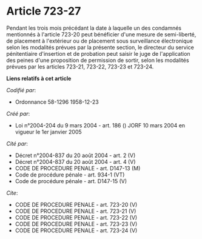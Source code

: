 # Article 723-27

Pendant les trois mois précédant la date à laquelle un des condamnés mentionnés à l'article 723-20 peut bénéficier d'une
mesure de semi-liberté, de placement à l'extérieur ou de placement sous surveillance électronique selon les modalités prévues
par la présente section, le directeur du service pénitentiaire d'insertion et de probation peut saisir le juge de
l'application des peines d'une proposition de permission de sortir, selon les modalités prévues par les articles 723-21,
723-22, 723-23 et 723-24.

**Liens relatifs à cet article**

_Codifié par_:

  - Ordonnance 58-1296 1958-12-23

_Créé par_:

  - Loi n°2004-204 du 9 mars 2004 - art. 186 () JORF 10 mars 2004 en vigueur le 1er janvier 2005

_Cité par_:

  - Décret n°2004-837 du 20 août 2004 - art. 2 (V)
  - Décret n°2004-837 du 20 août 2004 - art. 4 (V)
  - CODE DE PROCEDURE PENALE - art. D147-13 (M)
  - Code de procédure pénale - art. 934-1 (VT)
  - Code de procédure pénale - art. D147-15 (V)

_Cite_:

  - CODE DE PROCEDURE PENALE - art. 723-20 (V)
  - CODE DE PROCEDURE PENALE - art. 723-21 (V)
  - CODE DE PROCEDURE PENALE - art. 723-22 (V)
  - CODE DE PROCEDURE PENALE - art. 723-23 (V)
  - CODE DE PROCEDURE PENALE - art. 723-24 (V)
